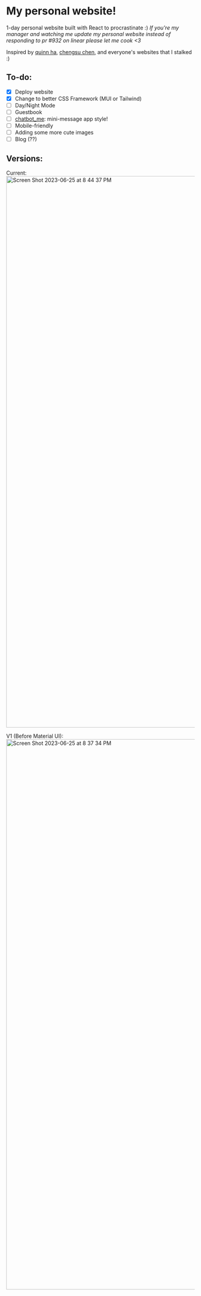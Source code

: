 # My personal website!

1-day personal website built with React to procrastinate :) *If you're my manager and watching me update my personal website instead of responding to pr #932 on linear please let me cook <3*

Inspired by [quinn ha](https://www.quinnha.xyz/), [chengsu chen](https://www.chengsuchen.com/), and everyone's websites that I stalked :)

## To-do:

- [x] Deploy website
- [x] Change to better CSS Framework (MUI or Tailwind)
- [ ] Day/Night Mode
- [ ] Guestbook
- [ ] [chatbot_me](https://github.com/Tapiocaba/chatbot_me): mini-message app style!
- [ ] Mobile-friendly
- [ ] Adding some more cute images
- [ ] Blog (??)

## Versions:

Current:
<img width="1470" alt="Screen Shot 2023-06-25 at 8 44 37 PM" src="https://github.com/Tapiocaba/personal-website/assets/66091764/1bcd6ae4-0683-427c-b302-cfc6b0ebdd0a">

V1 (Before Material UI):
<img width="1467" alt="Screen Shot 2023-06-25 at 8 37 34 PM" src="https://github.com/Tapiocaba/personal-website/assets/66091764/7cf6afb0-5289-4a2b-9e49-1c020c1eb6ee">
